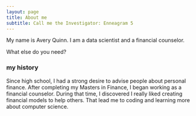 ```yaml
---
layout: page
title: About me
subtitle: Call me the Investigator: Enneagram 5
---
```


My name is Avery Quinn. I am a data scientist and a financial counselor.

What else do you need?

### my history

Since high school, I had a strong desire to advise people about personal finance. After completing my Masters in Finance, I began working as a financial counselor. During that time, I discovered I really liked creating financial models to help others. That lead me to coding and learning more about computer science.  
